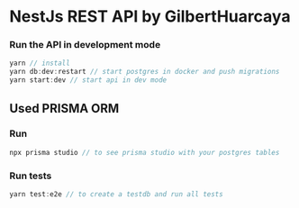 # NestJs REST API by GilbertHuarcaya

### Run the API in development mode
```javascript
yarn // install
yarn db:dev:restart // start postgres in docker and push migrations
yarn start:dev // start api in dev mode
```

## Used PRISMA ORM
### Run
```javascript
npx prisma studio // to see prisma studio with your postgres tables
```

### Run tests
```javascript
yarn test:e2e // to create a testdb and run all tests
```
